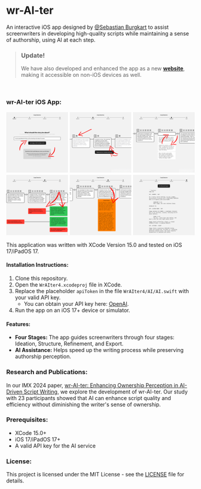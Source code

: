 # wr-AI-ter
An interactive iOS app designed by [@Sebastian Burgkart](https://github.com/Think-42) to assist screenwriters in developing high-quality scripts while maintaining a sense of authorship, using AI at each step.

> ### Update!
> We have also developed and enhanced the app as a new [**website**](https://kilab.hff-muc.de/wraiter/), making it accessible on non-iOS devices as well.

&nbsp;  

### wr-AI-ter iOS App:
![teaser image](teaser.png)

This application was written with XCode Version 15.0 and tested on iOS 17/iPadOS 17.

#### Installation Instructions:
1. Clone this repository.
2. Open the `WrAIter4.xcodeproj` file in XCode.
3. Replace the placeholder `apiToken` in the file `WrAIter4/AI/AI.swift` with your valid API key.  
   - You can obtain your API key here: [OpenAI](https://platform.openai.com/docs/quickstart/create-and-export-an-api-key).
4. Run the app on an iOS 17+ device or simulator.


#### Features:
- **Four Stages:** The app guides screenwriters through four stages: Ideation, Structure, Refinement, and Export.
- **AI Assistance:** Helps speed up the writing process while preserving authorship perception.

### Research and Publications:
In our IMX 2024 paper, [wr-AI-ter: Enhancing Ownership Perception in AI-Driven Script Writing](https://dl.acm.org/doi/10.1145/3639701.3656325), we explore the development of wr-AI-ter. Our study with 23 participants showed that AI can enhance script quality and efficiency without diminishing the writer's sense of ownership.

### Prerequisites:
- XCode 15.0+
- iOS 17/iPadOS 17+
- A valid API key for the AI service

### License:
This project is licensed under the MIT License - see the [LICENSE](./LICENSE) file for details.
